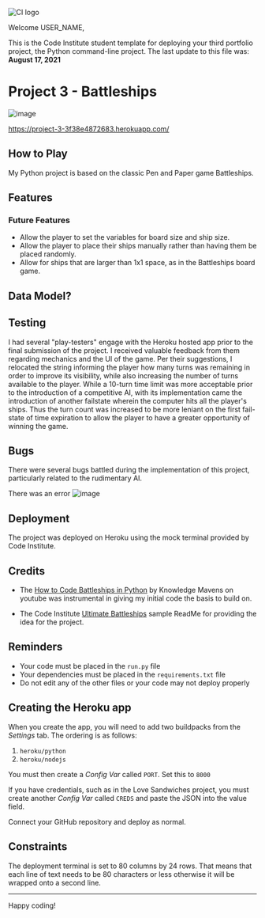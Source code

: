 ![CI logo](https://codeinstitute.s3.amazonaws.com/fullstack/ci_logo_small.png)

Welcome USER_NAME,

This is the Code Institute student template for deploying your third portfolio project, the Python command-line project. The last update to this file was: **August 17, 2021**

# Project 3 - Battleships 

![image](https://github.com/BrandonPCollins/Project-3/assets/131177569/1f99f1d0-9777-488e-a794-954c3ee3d006)


https://project-3-3f38e4872683.herokuapp.com/ 

## How to Play 

My Python project is based on the classic Pen and Paper game Battleships.

## Features

### Future Features 

* Allow the player to set the variables for board size and ship size.
* Allow the player to place their ships manually rather than having them be placed randomly.
* Allow for ships that are larger than 1x1 space, as in the Battleships board game.

## Data Model? 

## Testing

I had several "play-testers" engage with the Heroku hosted app prior to the final submission of the project. I received valuable feedback from them regarding mechanics and the UI of the game. Per their suggestions, I relocated the string informing the player how many turns was remaining in order to improve its visibility, while also increasing the number of turns available to the player. While a 10-turn time limit was more acceptable prior to the introduction of a competitive AI, with its implementation came the introduction of another failstate wherein the computer hits all the player's ships. Thus the turn count was increased to be more leniant on the first fail-state of time expiration to allow the player to have a greater opportunity of winning the game. 

## Bugs

There were several bugs battled during the implementation of this project, particularly related to the rudimentary AI.

There was an error 
![image](https://github.com/BrandonPCollins/Project-3/assets/131177569/8b52da87-6039-4c9c-97bf-0b6bffae9b49)


## Deployment

The project was deployed on Heroku using the mock terminal provided by Code Institute.

## Credits 

* The [How to Code Battleships in Python](https://www.youtube.com/watch?v=tF1WRCrd_HQ) by Knowledge Mavens on youtube was instrumental in giving my initial code the basis to build on. 

* The Code Institute [Ultimate Battleships](https://learn.codeinstitute.net/courses/course-v1:CodeInstitute+PE_PAGPPF+2021_Q2/courseware/b3378fc1159e43e3b70916fdefdfae51/605f34e006594dc4ae19f5e60ec75e2e/) sample ReadMe for providing the idea for the project.


## Reminders

* Your code must be placed in the `run.py` file
* Your dependencies must be placed in the `requirements.txt` file
* Do not edit any of the other files or your code may not deploy properly

## Creating the Heroku app

When you create the app, you will need to add two buildpacks from the _Settings_ tab. The ordering is as follows:

1. `heroku/python`
2. `heroku/nodejs`

You must then create a _Config Var_ called `PORT`. Set this to `8000`

If you have credentials, such as in the Love Sandwiches project, you must create another _Config Var_ called `CREDS` and paste the JSON into the value field.

Connect your GitHub repository and deploy as normal.

## Constraints

The deployment terminal is set to 80 columns by 24 rows. That means that each line of text needs to be 80 characters or less otherwise it will be wrapped onto a second line.

-----
Happy coding!
